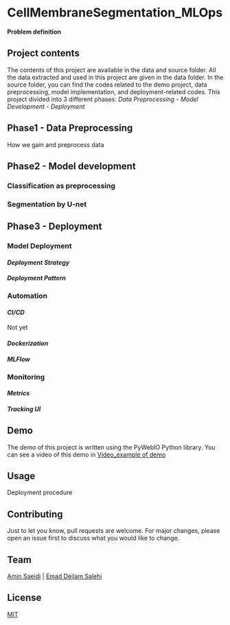 # CellMembraneSegmentation_MLOps

**Problem definition**

## Project contents
The contents of this project are available in the data and source folder. All the data extracted and used in this project are given in the data folder. In the source folder, you can find the codes related to the demo project, data preprocessing, model implementation, and deployment-related codes. This project divided into 3 different phases: *Data Preprocessing* - *Model Development* - *Deployment*

## Phase1 - Data Preprocessing
How we gain and preprocess data

## Phase2 - Model development

### Classification as preprocessing

### Segmentation by U-net

## Phase3 - Deployment

### Model Deployment
#### *Deployment Strategy*
#### *Deployment Pattern*
### Automation
#### *CI/CD*
Not yet
#### *Dockerization*
#### *MLFlow*
### Monitoring
#### *Metrics*
#### *Tracking UI*

## Demo
The demo of this project is written using the PyWebIO Python library. You can see a video of this demo in [Video_example of demo]()

## Usage
Deployment procedure

## Contributing
Just to let you know, pull requests are welcome. For major changes, please open an issue first
to discuss what you would like to change.

## Team
[Amin Saeidi](https://github.com/Amin-Saeidi) | [Emad Deilam Salehi](https://github.com/Emad-Salehi)
## License
[MIT](https://choosealicense.com/licenses/mit/)
